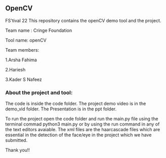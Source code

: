 ## OpenCV
FS'tival 22
This repository contains the openCV demo tool and the project.

Team name : Cringe Foundation

Tool name: openCV

Team members:

1.Arsha Fahima

2.Hariesh

3.Kader S Nafeez


### About the project and tool:

The code is inside the code folder.
The project demo video is in the demo_vid folder.
The Presentation is in the ppt folder.

To run the project open the code folder and run the main.py file using the terminal commad python3 main.py or by using the run command in any of the text editors avaiable.
The xml files are the haarcascade files which are essential in the detection of the face/eye in the project which we have submitted.

Thank you!!
